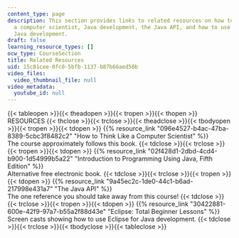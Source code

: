 ```yaml
---
content_type: page
description: This section provides links to related resources on how to think like
  a computer scientist, Java development, the Java API, and how to use Eclipse for
  Java development.
draft: false
learning_resource_types: []
ocw_type: CourseSection
title: Related Resources
uid: 15c81cee-0fc0-5bfb-1137-b87b66aed50b
video_files:
  video_thumbnail_file: null
video_metadata:
  youtube_id: null
---
```

{{< tableopen >}}{{< theadopen >}}{{< tropen >}}{{< thopen >}}
RESOURCES
{{< thclose >}}{{< trclose >}}{{< theadclose >}}{{< tbodyopen >}}{{< tropen >}}{{< tdopen >}}
{{% resource_link "096e4527-b4ac-47ba-8389-5cbc3f8482c2" "How to Think Like a Computer Scientist" %}}    
The course approximately follows this book.
{{< tdclose >}}{{< trclose >}}{{< tropen >}}{{< tdopen >}}
{{% resource_link "02f428d1-2dbd-4cd4-b900-1d54999b5a22" "Introduction to Programming Using Java, Fifth Edition" %}}    
Alternative free electronic book.
{{< tdclose >}}{{< trclose >}}{{< tropen >}}{{< tdopen >}}
{{% resource_link "9a45ec2c-1de0-44c1-b6ad-217998e431a7" "The Java API" %}}    
The one reference you should take away from this course!
{{< tdclose >}}{{< trclose >}}{{< tropen >}}{{< tdopen >}}
{{% resource_link "30422881-600e-42f9-97a7-b55a2f88d43e" "Eclipse: Total Beginner Lessons" %}}    
Screen casts showing how to use Eclipse for Java development.
{{< tdclose >}}{{< trclose >}}{{< tbodyclose >}}{{< tableclose >}}